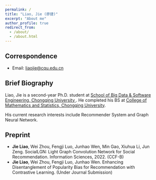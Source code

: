 ```yaml
---
permalink: /
title: "Liao, Jie (廖捷)"
excerpt: "About me"
author_profile: true
redirect_from: 
  - /about/
  - /about.html
---
```


<!-- ## Liao, Jie (廖捷) -->
## Correspondence

* Email: liaojie@cqu.edu.cn

## Brief Biography
Liao, Jie is a second-year Ph.D. student at [School of Big Data & Software Engineering, Chongqing University ](http://www.cse.cqu.edu.cn/). He completed his BS at [College of Mathematics and Statistics, Chongqing University](http://sci.cqu.edu.cn/).

His current research interests include Recommender System and Graph Neural Network.

## Preprint
- **Jie Liao**, Wei Zhou, Fengji Luo, Junhao Wen, Min Gao, Xiuhua Li, Jun Zeng. SocialLGN: Light Graph Convolution Network for Social Recommendation. Information Sciences, 2022. (CCF-B)
- **Jie Liao**, Wei Zhou, Fengji Luo, Junhao Wen. Enhancing Disentanglement of Popularity Bias for Recommendation with Contrastive Learning. (Under Journal Submission)